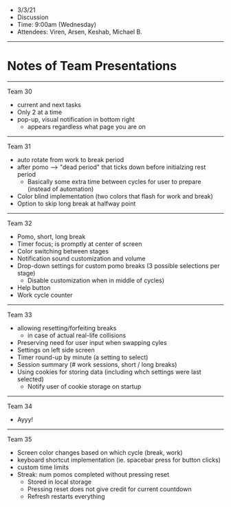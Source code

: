 - 3/3/21
- Discussion
- Time: 9:00am (Wednesday)
- Attendees: Viren, Arsen, Keshab, Michael B.

-------
# Notes of Team Presentations
-------
Team 30
- current and next tasks
- Only 2 at a time
- pop-up, visual notification in bottom right
  - appears regardless what page you are on
-------
Team 31
- auto rotate from work to break period
- after pomo --> "dead period" that ticks down before initialzing rest period
  - Basically some extra time between cycles for user to prepare (instead of automation)
- Color blind implementation (two colors that flash for work and break)
- Option to skip long break at halfway point
-------
Team 32
- Pomo, short, long break
- Timer focus; is promptly at center of screen
- Color switching between stages
- Notification sound customization and volume
- Drop-down settings for custom pomo breaks (3 possible selections per stage)
  - Disable customization when in middle of cycles)
- Help button
- Work cycle counter
-------
Team 33
- allowing resetting/forfeiting breaks
  - in case of actual real-life collisions
- Preserving need for user input when swapping cyles
- Settings on left side screen
- Timer round-up by minute (a setting to select)
- Session summary (# work sessions, short / long breaks)
- Using cookies for storing data (including whch settings were last selected)
  - Notify user of cookie storage on startup
-------
Team 34
- Ayyy!
-------
Team 35
- Screen color changes based on which cycle (break, work)
- keyboard shortcut implementation (ie. spacebar press for button clicks)
- custom time limits
- Streak: num pomos completed without pressing reset
  - Stored in local storage
  - Pressing reset does not give credit for current countdown
  - Refresh restarts everything
